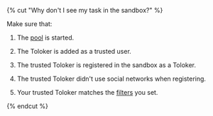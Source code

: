 {% cut "Why don't I see my task in the sandbox?" %}

Make sure that:

1. The [pool](../../../../glossary.md#pool) is started.

1. The Toloker is added as a trusted user.

1. The trusted Toloker is registered in the sandbox as a Toloker.

1. The trusted Toloker didn't use social networks when registering.

1. Your trusted Toloker matches the [filters](../../../../glossary.md#filters) you set.

{% endcut %}